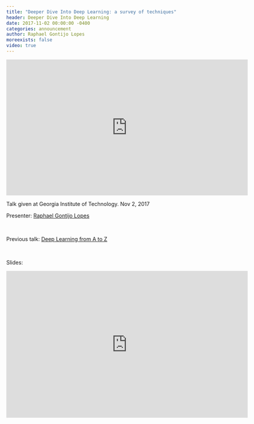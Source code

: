 ```yaml
---
title: "Deeper Dive Into Deep Learning: a survey of techniques"
header: Deeper Dive Into Deep Learning
date: 2017-11-02 00:00:00 -0400
categories: announcement
author: Raphael Gontijo Lopes
moreexists: false
video: true
---
```

<!-- embedded slides should have width="640" height="389" -->
<div class="has-text-centered" style="width:100%;"><iframe width="640" height="360" src="https://youtu.be/giv8ef_S7w4" frameborder="0" allowfullscreen></iframe></div>


Talk given at Georgia Institute of Technology. Nov 2, 2017

Presenter: [Raphael Gontijo Lopes](http://raphagl.com)

<br/>

Previous talk: [Deep Learning from A to Z](https://gtagency.github.io/2017/deep-learning-from-a-to-z)

<br/>

Slides:

<div class="has-text-centered" style="width:100%;"><iframe src="https://docs.google.com/presentation/d/e/2PACX-1vSLHlw9Il4tmeQt2EYS55Wupp90YaDOCyKyEadwfk7CccNL0yYknZAq0GUulmpdYtx_-mVwP7YU-HTY/embed?start=false&loop=false&delayms=3000" frameborder="0" width="640" height="389" allowfullscreen="true" mozallowfullscreen="true" webkitallowfullscreen="true"></iframe></div>

